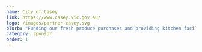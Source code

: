 ```yaml
---
name: City of Casey
link: https://www.casey.vic.gov.au/
logo: /images/partner-casey.svg
blurb: "Funding our fresh produce purchases and providing kitchen facilities."
category: sponsor
order: 1
---
```

